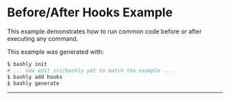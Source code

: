 # Before/After Hooks Example

This example demonstrates how to run common code before or after executing any
command.

This example was generated with:

```bash
$ bashly init
# ... now edit src/bashly.yml to match the example ...
$ bashly add hooks
$ bashly generate
```

<!-- include: src/root_command.sh -->

-----
